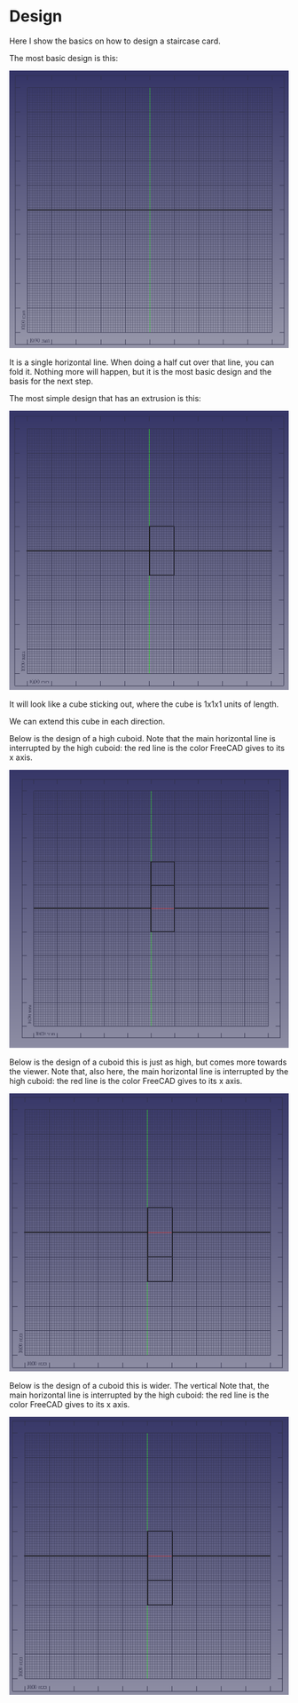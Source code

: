 # Design

Here I show the basics on how to design a staircase card.

The most basic design is this:

![A horizontal line](horizontal_line.png)

It is a single horizontal line. When doing a half cut over that
line, you can fold it. Nothing more will happen,
but it is the most basic design and the basis for
the next step.

The most simple design that has an extrusion is this:

![Cube](cube.png)

It will look like a cube sticking out, where the cube
is 1x1x1 units of length.

We can extend this cube in each direction.

Below is the design of a high cuboid. Note that
the main horizontal line is interrupted by the
high cuboid: the red line is the color FreeCAD gives
to its x axis.

![High cuboid](high_cuboid.png)

Below is the design of a cuboid this is just as
high, but comes more towards the viewer. Note that,
also here,
the main horizontal line is interrupted by the
high cuboid: the red line is the color FreeCAD gives
to its x axis.

![Forward cuboid](forward_cuboid.png)

Below is the design of a cuboid this is wider. The vertical
Note that,
the main horizontal line is interrupted by the
high cuboid: the red line is the color FreeCAD gives
to its x axis.

![Forward cuboid](forward_cuboid.png)

